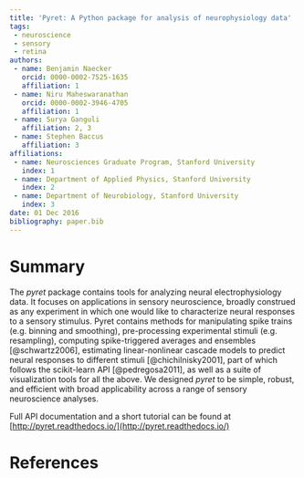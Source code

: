 ```yaml
---
title: 'Pyret: A Python package for analysis of neurophysiology data'
tags:
 - neuroscience
 - sensory
 - retina
authors:
 - name: Benjamin Naecker
   orcid: 0000-0002-7525-1635
   affiliation: 1
 - name: Niru Maheswaranathan
   orcid: 0000-0002-3946-4705
   affiliation: 1
 - name: Surya Ganguli
   affiliation: 2, 3
 - name: Stephen Baccus
   affiliation: 3
affiliations:
 - name: Neurosciences Graduate Program, Stanford University
   index: 1
 - name: Department of Applied Physics, Stanford University
   index: 2
 - name: Department of Neurobiology, Stanford University
   index: 3
date: 01 Dec 2016
bibliography: paper.bib
---
```


# Summary

The *pyret* package contains tools for analyzing neural electrophysiology data.
It focuses on applications in sensory neuroscience, broadly construed as any experiment in which one would like to characterize neural responses to a sensory stimulus.
Pyret contains methods for manipulating spike trains (e.g. binning and smoothing), pre-processing experimental stimuli (e.g. resampling), computing spike-triggered averages and ensembles [@schwartz2006], estimating linear-nonlinear cascade models to predict neural responses to different stimuli [@chichilnisky2001], part of which follows the scikit-learn API [@pedregosa2011], as well as a suite of visualization tools for all the above.
We designed *pyret* to be simple, robust, and efficient with broad applicability across a range of sensory neuroscience analyses.

Full API documentation and a short tutorial can be found at [http://pyret.readthedocs.io/](http://pyret.readthedocs.io/)

# References
